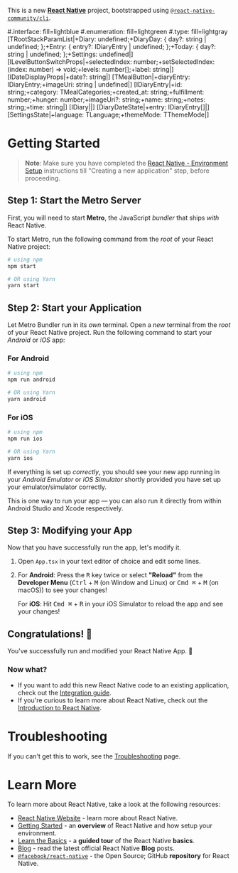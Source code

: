 This is a new [**React Native**](https://reactnative.dev) project, bootstrapped using [`@react-native-community/cli`](https://github.com/react-native-community/cli).

#.interface: fill=lightblue
#.enumeration: fill=lightgreen
#.type: fill=lightgray
[<type>TRootStackParamList|+Diary: undefined;+DiaryDay: { day?: string \| undefined; };+Entry: { entry?: IDiaryEntry \| undefined; };+Today: { day?: string \| undefined; };+Settings: undefined|]
[<interface>ILevelButtonSwitchProps|+selectedIndex: number;+setSelectedIndex: (index: number) => void;+levels: number\[\];+label: string|]
[<interface>IDateDisplayProps|+date?: string|]
[<type>TMealButton|+diaryEntry: IDiaryEntry;+imageUri: string \| undefined|]
[<interface>IDiaryEntry|+id: string;+category: TMealCategories;+created_at: string;+fulfillment: number;+hunger: number;+imageUri?: string;+name: string;+notes: string;+time: string|]
[<interface>IDiary||]
[<type>DiaryDateState|+entry: IDiaryEntry\[\]|]
[<interface>SettingsState|+language: TLanguage;+themeMode: TThemeMode|]

# Getting Started

>**Note**: Make sure you have completed the [React Native - Environment Setup](https://reactnative.dev/docs/environment-setup) instructions till "Creating a new application" step, before proceeding.

## Step 1: Start the Metro Server

First, you will need to start **Metro**, the JavaScript _bundler_ that ships _with_ React Native.

To start Metro, run the following command from the _root_ of your React Native project:

```bash
# using npm
npm start

# OR using Yarn
yarn start
```

## Step 2: Start your Application

Let Metro Bundler run in its _own_ terminal. Open a _new_ terminal from the _root_ of your React Native project. Run the following command to start your _Android_ or _iOS_ app:

### For Android

```bash
# using npm
npm run android

# OR using Yarn
yarn android
```

### For iOS

```bash
# using npm
npm run ios

# OR using Yarn
yarn ios
```

If everything is set up _correctly_, you should see your new app running in your _Android Emulator_ or _iOS Simulator_ shortly provided you have set up your emulator/simulator correctly.

This is one way to run your app — you can also run it directly from within Android Studio and Xcode respectively.

## Step 3: Modifying your App

Now that you have successfully run the app, let's modify it.

1. Open `App.tsx` in your text editor of choice and edit some lines.
2. For **Android**: Press the <kbd>R</kbd> key twice or select **"Reload"** from the **Developer Menu** (<kbd>Ctrl</kbd> + <kbd>M</kbd> (on Window and Linux) or <kbd>Cmd ⌘</kbd> + <kbd>M</kbd> (on macOS)) to see your changes!

   For **iOS**: Hit <kbd>Cmd ⌘</kbd> + <kbd>R</kbd> in your iOS Simulator to reload the app and see your changes!

## Congratulations! :tada:

You've successfully run and modified your React Native App. :partying_face:

### Now what?

- If you want to add this new React Native code to an existing application, check out the [Integration guide](https://reactnative.dev/docs/integration-with-existing-apps).
- If you're curious to learn more about React Native, check out the [Introduction to React Native](https://reactnative.dev/docs/getting-started).

# Troubleshooting

If you can't get this to work, see the [Troubleshooting](https://reactnative.dev/docs/troubleshooting) page.

# Learn More

To learn more about React Native, take a look at the following resources:

- [React Native Website](https://reactnative.dev) - learn more about React Native.
- [Getting Started](https://reactnative.dev/docs/environment-setup) - an **overview** of React Native and how setup your environment.
- [Learn the Basics](https://reactnative.dev/docs/getting-started) - a **guided tour** of the React Native **basics**.
- [Blog](https://reactnative.dev/blog) - read the latest official React Native **Blog** posts.
- [`@facebook/react-native`](https://github.com/facebook/react-native) - the Open Source; GitHub **repository** for React Native.
